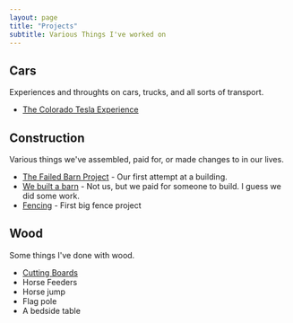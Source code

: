 ```yaml
---
layout: page
title: "Projects"
subtitle: Various Things I've worked on
---
```


## Cars

Experiences and throughts on cars, trucks, and all sorts of transport.

- [The Colorado Tesla Experience](/projects/tesla/theteslaexperience)
## Construction

Various things we've assembled, paid for, or made changes to in our lives.

- [The Failed Barn Project](/projects/barn1/) - Our first attempt at a building.
- [We built a barn](/projects/barn2/) - Not us, but we paid for someone to build. I guess we did some work.
- [Fencing](/projects/fencing/) - First big fence project

## Wood

Some things I've done with wood.

- [Cutting Boards](/projects/cuttingboards/)
- Horse Feeders
- Horse jump
- Flag pole
- A bedside table